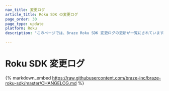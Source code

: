 ```yaml
---
nav_title: 変更ログ
article_title: Roku SDK の変更ログ
page_order: 30
page_type: update
platform: Roku
description: "このページでは、Braze Roku SDK 変更ログの更新が一覧にされています。"

---
```


# Roku SDK 変更ログ

{% markdown_embed https://raw.githubusercontent.com/braze-inc/braze-roku-sdk/master/CHANGELOG.md %}
